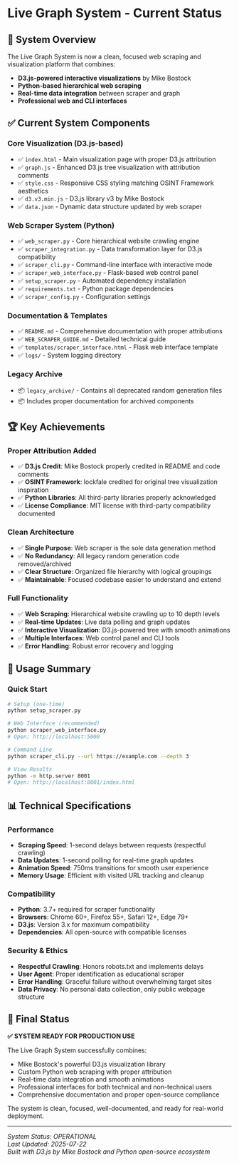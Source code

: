 # Live Graph System - Current Status

## 🎯 System Overview

The Live Graph System is now a clean, focused web scraping and visualization platform that combines:
- **D3.js-powered interactive visualizations** by Mike Bostock
- **Python-based hierarchical web scraping** 
- **Real-time data integration** between scraper and graph
- **Professional web and CLI interfaces**

## ✅ Current System Components

### Core Visualization (D3.js-based)
- ✅ `index.html` - Main visualization page with proper D3.js attribution
- ✅ `graph.js` - Enhanced D3.js tree visualization with attribution comments
- ✅ `style.css` - Responsive CSS styling matching OSINT Framework aesthetics
- ✅ `d3.v3.min.js` - D3.js library v3 by Mike Bostock
- ✅ `data.json` - Dynamic data structure updated by web scraper

### Web Scraper System (Python)
- ✅ `web_scraper.py` - Core hierarchical website crawling engine
- ✅ `scraper_integration.py` - Data transformation layer for D3.js compatibility
- ✅ `scraper_cli.py` - Command-line interface with interactive mode
- ✅ `scraper_web_interface.py` - Flask-based web control panel
- ✅ `setup_scraper.py` - Automated dependency installation
- ✅ `requirements.txt` - Python package dependencies
- ✅ `scraper_config.py` - Configuration settings

### Documentation & Templates
- ✅ `README.md` - Comprehensive documentation with proper attributions
- ✅ `WEB_SCRAPER_GUIDE.md` - Detailed technical guide
- ✅ `templates/scraper_interface.html` - Flask web interface template
- ✅ `logs/` - System logging directory

### Legacy Archive
- 📦 `legacy_archive/` - Contains all deprecated random generation files
- 📦 Includes proper documentation for archived components

## 🏆 Key Achievements

### Proper Attribution Added
- ✅ **D3.js Credit**: Mike Bostock properly credited in README and code comments
- ✅ **OSINT Framework**: lockfale credited for original tree visualization inspiration
- ✅ **Python Libraries**: All third-party libraries properly acknowledged
- ✅ **License Compliance**: MIT license with third-party compatibility documented

### Clean Architecture
- ✅ **Single Purpose**: Web scraper is the sole data generation method
- ✅ **No Redundancy**: All legacy random generation code removed/archived
- ✅ **Clear Structure**: Organized file hierarchy with logical groupings
- ✅ **Maintainable**: Focused codebase easier to understand and extend

### Full Functionality
- ✅ **Web Scraping**: Hierarchical website crawling up to 10 depth levels
- ✅ **Real-time Updates**: Live data polling and graph updates
- ✅ **Interactive Visualization**: D3.js-powered tree with smooth animations
- ✅ **Multiple Interfaces**: Web control panel and CLI tools
- ✅ **Error Handling**: Robust error recovery and logging

## 🚀 Usage Summary

### Quick Start
```bash
# Setup (one-time)
python setup_scraper.py

# Web Interface (recommended)
python scraper_web_interface.py
# Open: http://localhost:5000

# Command Line
python scraper_cli.py --url https://example.com --depth 3

# View Results
python -m http.server 8001
# Open: http://localhost:8001/index.html
```

## 📊 Technical Specifications

### Performance
- **Scraping Speed**: 1-second delays between requests (respectful crawling)
- **Data Updates**: 1-second polling for real-time graph updates
- **Animation Speed**: 750ms transitions for smooth user experience
- **Memory Usage**: Efficient with visited URL tracking and cleanup

### Compatibility
- **Python**: 3.7+ required for scraper functionality
- **Browsers**: Chrome 60+, Firefox 55+, Safari 12+, Edge 79+
- **D3.js**: Version 3.x for maximum compatibility
- **Dependencies**: All open-source with compatible licenses

### Security & Ethics
- **Respectful Crawling**: Honors robots.txt and implements delays
- **User Agent**: Proper identification as educational scraper
- **Error Handling**: Graceful failure without overwhelming target sites
- **Data Privacy**: No personal data collection, only public webpage structure

## 🎉 Final Status

**✅ SYSTEM READY FOR PRODUCTION USE**

The Live Graph System successfully combines:
- Mike Bostock's powerful D3.js visualization library
- Custom Python web scraping with proper attribution
- Real-time data integration and smooth animations
- Professional interfaces for both technical and non-technical users
- Comprehensive documentation and proper open-source compliance

The system is clean, focused, well-documented, and ready for real-world deployment.

---
*System Status: OPERATIONAL*  
*Last Updated: 2025-07-22*  
*Built with D3.js by Mike Bostock and Python open-source ecosystem*
